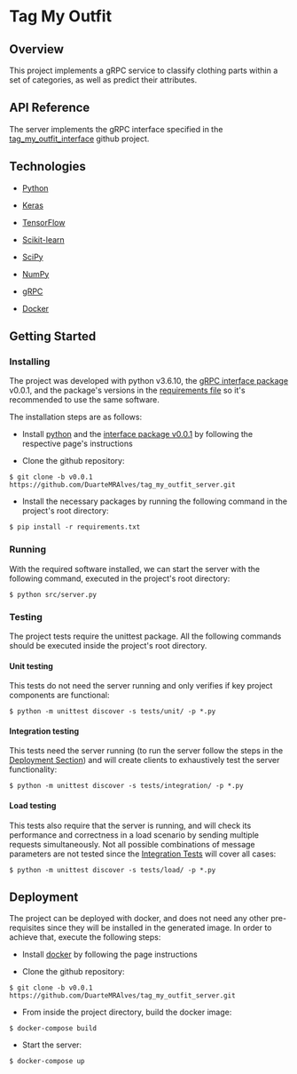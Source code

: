 # Tag My Outfit

## Overview

This project implements a gRPC service to classify clothing parts within a set of categories, as well as predict their attributes.

## API Reference

The server implements the gRPC interface specified in the [tag_my_outfit_interface](https://github.com/DuarteMRAlves/tag_my_outfit_interface) github project.

## Technologies

 * [Python](https://www.python.org)

 * [Keras](https://keras.io)
 
 * [TensorFlow](https://www.tensorflow.org)
 
 * [Scikit-learn](https://scikit-learn.org/stable/)
 
 * [SciPy](https://www.scipy.org)
 
 * [NumPy](https://numpy.org)
 
 * [gRPC](https://grpc.io)
 
 * [Docker](https://www.docker.com)

## Getting Started

### Installing

The project was developed with python v3.6.10, the [gRPC interface package](https://github.com/DuarteMRAlves/tag_my_outfit_interface/tree/v0.0.1) v0.0.1, and the package's versions in the [requirements file](requirements.txt) so it's recommended to use the same software.

The installation steps are as follows:

 * Install [python](https://www.python.org/downloads/) and the [interface package v0.0.1](https://github.com/DuarteMRAlves/tag_my_outfit_interface/tree/v0.0.1) by following the respective page's instructions
 
 * Clone the github repository:
 
```
$ git clone -b v0.0.1 https://github.com/DuarteMRAlves/tag_my_outfit_server.git
```
 
 * Install the necessary packages by running the following command in the project's root directory:

```
$ pip install -r requirements.txt
```

### Running

With the required software installed, we can start the server with the following command, executed in the project's root directory:

```
$ python src/server.py
```

### Testing

The project tests require the unittest package. All the following commands should be executed inside the project's root directory.

#### Unit testing

This tests do not need the server running and only verifies if key project components are functional:

```
$ python -m unittest discover -s tests/unit/ -p *.py
```

#### Integration testing

This tests need the server running (to run the server follow the steps in the [Deployment Section](#deployment)) and will create clients to exhaustively test the server functionality:

```
$ python -m unittest discover -s tests/integration/ -p *.py
```

#### Load testing

This tests also require that the server is running, and will check its performance and correctness in a load scenario by sending multiple requests simultaneously. 
Not all possible combinations of message parameters are not tested since the [Integration Tests](#integration-testing) will cover all cases:

```
$ python -m unittest discover -s tests/load/ -p *.py
```

## Deployment

The project can be deployed with docker, and does not need any other pre-requisites since they will be installed in the generated image. In order to achieve that, execute the following steps:

 * Install [docker](https://docs.docker.com/get-docker/) by following the page instructions

 * Clone the github repository:

```
$ git clone -b v0.0.1 https://github.com/DuarteMRAlves/tag_my_outfit_server.git
```

 * From inside the project directory, build the docker image:

```
$ docker-compose build
```

 * Start the server:

```
$ docker-compose up
```